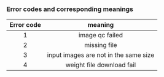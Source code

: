 ### Error codes and corresponding meanings

| Error code | meaning |
| :---: | :---: |
| 1 | image qc failed |
| 2 | missing file |
| 3 | input images are not in the same size |
| 4 | weight file download fail |
